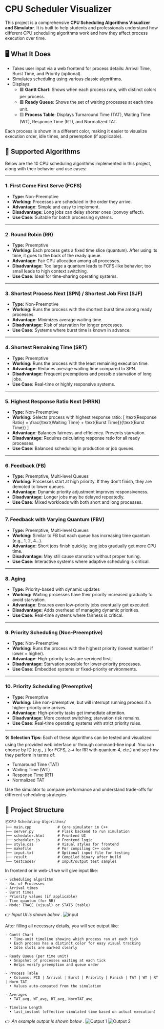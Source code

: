 # CPU Scheduler Visualizer

This project is a comprehensive **CPU Scheduling Algorithms Visualizer and Simulator**. It is built to help students and professionals understand how different CPU scheduling algorithms work and how they affect process execution over time.

## 🖥️ What It Does

- Takes user input via a web frontend for process details: Arrival Time, Burst Time, and Priority (optional).
- Simulates scheduling using various classic algorithms.
- Displays:
  - 🟦 **Gantt Chart**: Shows when each process runs, with distinct colors per process.
  - 🟩 **Ready Queue**: Shows the set of waiting processes at each time unit.
  - 🟨 **Process Table**: Displays Turnaround Time (TAT), Waiting Time (WT), Response Time (RT), and Normalized TAT.

Each process is shown in a different color, making it easier to visualize execution order, idle times, and preemption (if applicable).

## 📌 Supported Algorithms

Below are the 10 CPU scheduling algorithms implemented in this project, along with their behavior and use cases:

---

### 1. First Come First Serve (FCFS)

- **Type:** Non-Preemptive  
- **Working:** Processes are scheduled in the order they arrive.
- **Advantage:** Simple and easy to implement.
- **Disadvantage:** Long jobs can delay shorter ones (convoy effect).
- **Use Case:** Suitable for batch processing systems.

---

### 2. Round Robin (RR)

- **Type:** Preemptive  
- **Working:** Each process gets a fixed time slice (quantum). After using its time, it goes to the back of the ready queue.
- **Advantage:** Fair CPU allocation among all processes.
- **Disadvantage:** Too large a quantum leads to FCFS-like behavior; too small leads to high context switching.
- **Use Case:** Ideal for time-sharing operating systems.

---

### 3. Shortest Process Next (SPN) / Shortest Job First (SJF)

- **Type:** Non-Preemptive  
- **Working:** Runs the process with the shortest burst time among ready processes.
- **Advantage:** Minimizes average waiting time.
- **Disadvantage:** Risk of starvation for longer processes.
- **Use Case:** Systems where burst time is known in advance.

---

### 4. Shortest Remaining Time (SRT)

- **Type:** Preemptive  
- **Working:** Runs the process with the least remaining execution time.
- **Advantage:** Reduces average waiting time compared to SPN.
- **Disadvantage:** Frequent preemptions and possible starvation of long jobs.
- **Use Case:** Real-time or highly responsive systems.

---

### 5. Highest Response Ratio Next (HRRN)

- **Type:** Non-Preemptive  
- **Working:** Selects process with highest response ratio:
  \[
  \text{Response Ratio} = \frac{\text{Waiting Time} + \text{Burst Time}}{\text{Burst Time}}
  \]
- **Advantage:** Balances fairness and efficiency. Prevents starvation.
- **Disadvantage:** Requires calculating response ratio for all ready processes.
- **Use Case:** Balanced scheduling in production or job queues.

---

### 6. Feedback (FB)

- **Type:** Preemptive, Multi-level Queues  
- **Working:** Processes start at high priority. If they don’t finish, they are demoted to lower queues.
- **Advantage:** Dynamic priority adjustment improves responsiveness.
- **Disadvantage:** Longer jobs may be delayed repeatedly.
- **Use Case:** Mixed workloads with both short and long processes.

---

### 7. Feedback with Varying Quantum (FBV)

- **Type:** Preemptive, Multi-level Queues  
- **Working:** Similar to FB but each queue has increasing time quantum (e.g., 1, 2, 4...).
- **Advantage:** Short jobs finish quickly; long jobs gradually get more CPU time.
- **Disadvantage:** May still cause starvation without proper tuning.
- **Use Case:** Interactive systems where adaptive scheduling is critical.

---

### 8. Aging

- **Type:** Priority-based with dynamic updates  
- **Working:** Waiting processes have their priority increased gradually to avoid starvation.
- **Advantage:** Ensures even low-priority jobs eventually get executed.
- **Disadvantage:** Adds overhead of managing dynamic priorities.
- **Use Case:** Real-time systems where fairness is critical.

---

### 9. Priority Scheduling (Non-Preemptive)

- **Type:** Non-Preemptive  
- **Working:** Runs the process with the highest priority (lowest number if lower = higher).
- **Advantage:** High-priority tasks are serviced first.
- **Disadvantage:** Starvation possible for lower-priority processes.
- **Use Case:** Embedded systems or fixed-priority environments.

---

### 10. Priority Scheduling (Preemptive)

- **Type:** Preemptive  
- **Working:** Like non-preemptive, but will interrupt running process if a higher-priority one arrives.
- **Advantage:** High-priority tasks get immediate attention.
- **Disadvantage:** More context switching; starvation risk remains.
- **Use Case:** Real-time operating systems with strict priority rules.

---

🛠️ **Selection Tips:**
Each of these algorithms can be tested and visualized using the provided web interface or through command-line input. You can choose by ID (e.g., `1` for FCFS, `2-4` for RR with quantum 4, etc.) and see how they perform in terms of:

- Turnaround Time (TAT)  
- Waiting Time (WT)  
- Response Time (RT)  
- Normalized TAT  

Use the simulator to compare performance and understand trade-offs for different scheduling strategies.


## 📁 Project Structure
```
📦CPU-Scheduling-Algorithms/
├── main.cpp            # Core simulator in C++
├── server.py           # Flask backend to run simulation
├── scheduler.html      # Frontend UI
├── scheduler.js        # Frontend logic
├── style.css           # Visual styles for frontend
├── makefile            # For compiling C++ code
├── input.txt           # Optional input file for testing
├── result              # Compiled binary after build
└── testcases/          # Input/output test samples
```
In frontend or in web‑UI we will give input like:

```
- Scheduling algorithm
- No. of Processes
- Arrival times
- Burst times
- Priority values (if applicable)
- Time quantum (for RR)
- Mode: TRACE (visual) or STATS (table)
```
👉 *Input UI is shown below .*
![input](img/input.png)

After filling all necessary details, you will see output like:

```
- Gantt Chart
  • Time‑unit timeline showing which process ran at each tick
  • Each process has a distinct color for easy visual tracking
  • Idle slots are marked clearly

- Ready Queue (per time unit)
  • Snapshot of processes waiting at each tick
  • Helps verify preemption and queue order

- Process Table
  • Columns: PID | Arrival | Burst | Priority | Finish | TAT | WT | RT | Norm TAT
  • Values auto‑computed from the simulation

- Averages
  • TAT_avg, WT_avg, RT_avg, NormTAT_avg

- Timeline Length
  • last_instant (effective simulated time based on actual execution)
```

👉 *An example output is shown below .*
![Output 1](img/output1.png)
![Output 2](img/output2.png)

